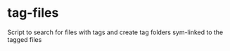 # tag-files
Script to search for files with tags and create tag folders sym-linked to the tagged files
